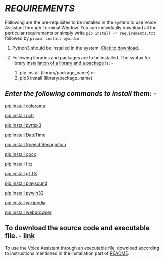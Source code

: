 # *REQUIREMENTS*

Following are the pre-requisites to be installed in the system to use Voice Assistant through Terminal Window.
You can individually download all the perticular requirements or simply write `pip install -r requirements.txt` followed by `pipwin install pyaudio`
1. Python3 should be installed in the system.
[Click to download](https://www.python.org/downloads/).

1. Following libraries and packages are to be installed. The syntax for library [installation of a library and a package](https://packaging.python.org/en/latest/tutorials/installing-packages/) is: -
   1. pip install (library/package\_name)       or
   1. pip3 install (library/package\_name)   

## *Enter the following commands to install them*: -

[pip install colorama](https://pypi.org/project/colorama/)

[pip install rich](https://pypi.org/project/rich/)

[pip install pyttsx3](https://pypi.org/project/pyttsx3/)

[pip install DateTime](https://pypi.org/project/DateTime/)

[pip install SpeechRecognition](https://pypi.org/project/SpeechRecognition/)

[pip install docx](https://pypi.org/project/docx/)

[pip install fitz](https://pypi.org/project/fitz/)

[pip install gTTS](https://pypi.org/project/gTTS/)

[pip install playsound](https://pypi.org/project/playsound/)

[pip install pywin32](https://superuser.com/questions/609447/how-to-install-the-win32com-python-library)

[pip install wikipedia](https://pypi.org/project/wikipedia/)

[pip install webbrowser](https://docs.python.org/3/library/webbrowser.html)

## To download the source code and executable file. - [link](https://github.com/SohamRatnaparkhi/Voice-Assistant/releases/tag/v1.0.0)

To use the Voice Assistant through an executable file; download according to instructions mentioned in the installation part of [README](https://github.com/SohamRatnaparkhi/Voice-Assistant).
